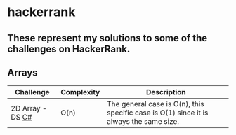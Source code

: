 # hackerrank

## These represent my solutions to some of the challenges on HackerRank.

## Arrays

| Challenge | Complexity | Description |
| --------- | ---------- | ----------- |
| 2D Array - DS [C#](csharp/2DArrayDs) | O(n) | The general case is O(n), this specific case is O(1) since it is always the same size. |